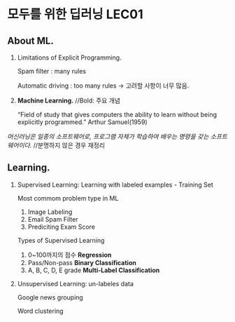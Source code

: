 # 모두를 위한 딥러닝 LEC01

## About ML.
  1. Limitations of Explicit Programming.

     Spam filter : many rules
     
     Automatic driving : too many rules → 고려할 사항이 너무 많음.



  2. **Machine Learning.** //Bold: 주요 개념
  
     “Field of study that gives computers the ability to learn without being explicitly programmed.” Arthur Samuel(1959)

  *머신러닝은 일종의 소프트웨어로, 프로그램 자체가 학습하여 배우는 명령을 갖는 소프트웨어이다.* //분명하지 않은 경우 재정리

## Learning.
  1. Supervised Learning: Learning with labeled examples - Training Set
  
     Most commom problem type in ML
     1) Image Labeling
     2) Email Spam Filter
     3) Prediciting Exam Score
  
     Types of Supervised Learning
     1) 0~100까지의 점수     **Regression**
     2) Pass/Non-pass       **Binary Classification**
     3) A, B, C, D, E grade **Multi-Label Classification**
  
  
  
  2. Unsupervised Learning: un-labeles data
  
     Google news grouping
  
     Word clustering
  
  

